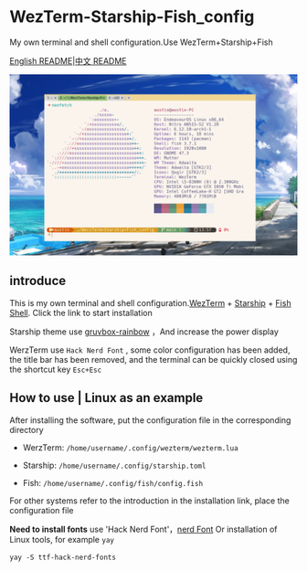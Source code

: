 # WezTerm-Starship-Fish_config
My own terminal and shell configuration.Use WezTerm+Starship+Fish


[English README](README_en.md)|[中文 README](README.md)


![20250205135853](https://raw.githubusercontent.com/AustinSuun/image/main/img/20250205135853.png)

## introduce
This is my own terminal and shell configuration.[WezTerm](https://github.com/wez/wezterm) +
[Starship](https://github.com/fish-shell/fish-shell) +
[Fish Shell](https://github.com/starship/starship).
Click the link to start installation

Starship theme use  [gruvbox-rainbow](https://starship.rs/zh-CN/presets/gruvbox-rainbow)
，And increase the power display

WerzTerm use `Hack Nerd Font` , some color configuration has been added, the title bar has been removed, and the terminal can be quickly closed using the shortcut key `Esc+Esc`

## How to use | Linux as an example
After installing the software, put the configuration file in the corresponding directory

- WerzTerm: `/home/username/.config/wezterm/wezterm.lua`

- Starship: `/home/username/.config/starship.toml`

- Fish: `/home/username/.config/fish/config.fish`

For other systems refer to the introduction in the installation link, place the configuration file

__Need to install fonts__
use 'Hack Nerd Font'，[nerd Font](https://www.nerdfonts.com/font-downloads)
Or installation of Linux tools, for example `yay`

```shell
yay -S ttf-hack-nerd-fonts
```
